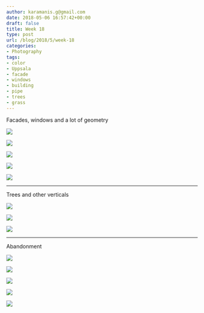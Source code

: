 ```yaml
---
author: karamanis.g@gmail.com
date: 2018-05-06 16:57:42+00:00
draft: false
title: Week 18
type: post
url: /blog/2018/5/week-18
categories:
- Photography
tags:
- color
- Uppsala
- facade
- windows
- building
- pipe
- trees
- grass
---
```


Facades, windows and a lot of geometry



  
   ![](/images/2018-05-06-20185week-18/IMG_6028.jpg)

  

  
   ![](/images/2018-05-06-20185week-18/IMG_6030.jpg)

  

  
   ![](/images/2018-05-06-20185week-18/IMG_6033.jpg)

  

  
   ![](/images/2018-05-06-20185week-18/IMG_5965.jpg)

  

  
   ![](/images/2018-05-06-20185week-18/IMG_5986.jpg)

  



* * *

Trees and other verticals



  
   ![](/images/2018-05-06-20185week-18/IMG_5967.jpg)

  

  
   ![](/images/2018-05-06-20185week-18/IMG_6012.jpg)

  

  
   ![](/images/2018-05-06-20185week-18/IMG_6016.jpg)

  



* * *

Abandonment



  
   ![](/images/2018-05-06-20185week-18/IMG_5989.jpg)

  

  
   ![](/images/2018-05-06-20185week-18/IMG_5985.jpg)

  

  
   ![](/images/2018-05-06-20185week-18/IMG_5987.jpg)

  

  
   ![](/images/2018-05-06-20185week-18/IMG_6022.jpg)

  

  
   ![](/images/2018-05-06-20185week-18/IMG_5991.jpg)

  


